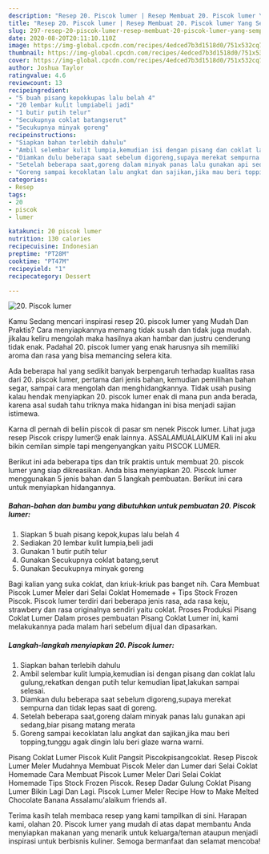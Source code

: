 ```yaml
---
description: "Resep 20. Piscok lumer | Resep Membuat 20. Piscok lumer Yang Sempurna"
title: "Resep 20. Piscok lumer | Resep Membuat 20. Piscok lumer Yang Sempurna"
slug: 297-resep-20-piscok-lumer-resep-membuat-20-piscok-lumer-yang-sempurna
date: 2020-08-20T20:11:10.110Z
image: https://img-global.cpcdn.com/recipes/4edced7b3d1518d0/751x532cq70/20-piscok-lumer-foto-resep-utama.jpg
thumbnail: https://img-global.cpcdn.com/recipes/4edced7b3d1518d0/751x532cq70/20-piscok-lumer-foto-resep-utama.jpg
cover: https://img-global.cpcdn.com/recipes/4edced7b3d1518d0/751x532cq70/20-piscok-lumer-foto-resep-utama.jpg
author: Joshua Taylor
ratingvalue: 4.6
reviewcount: 13
recipeingredient:
- "5 buah pisang kepokkupas lalu belah 4"
- "20 lembar kulit lumpiabeli jadi"
- "1 butir putih telur"
- "Secukupnya coklat batangserut"
- "Secukupnya minyak goreng"
recipeinstructions:
- "Siapkan bahan terlebih dahulu"
- "Ambil selembar kulit lumpia,kemudian isi dengan pisang dan coklat lalu gulung,rekatkan dengan putih telur kemudian lipat,lakukan sampai selesai."
- "Diamkan dulu beberapa saat sebelum digoreng,supaya merekat sempurna dan tidak lepas saat di goreng."
- "Setelah beberapa saat,goreng dalam minyak panas lalu gunakan api sedang,biar pisang matang merata"
- "Goreng sampai kecoklatan lalu angkat dan sajikan,jika mau beri topping,tunggu agak dingin lalu beri glaze warna warni."
categories:
- Resep
tags:
- 20
- piscok
- lumer

katakunci: 20 piscok lumer 
nutrition: 130 calories
recipecuisine: Indonesian
preptime: "PT28M"
cooktime: "PT47M"
recipeyield: "1"
recipecategory: Dessert

---
```



![20. Piscok lumer](https://img-global.cpcdn.com/recipes/4edced7b3d1518d0/751x532cq70/20-piscok-lumer-foto-resep-utama.jpg)

Kamu Sedang mencari inspirasi resep 20. piscok lumer yang Mudah Dan Praktis? Cara menyiapkannya memang tidak susah dan tidak juga mudah. jikalau keliru mengolah maka hasilnya akan hambar dan justru cenderung tidak enak. Padahal 20. piscok lumer yang enak harusnya sih memiliki aroma dan rasa yang bisa memancing selera kita.

Ada beberapa hal yang sedikit banyak berpengaruh terhadap kualitas rasa dari 20. piscok lumer, pertama dari jenis bahan, kemudian pemilihan bahan segar, sampai cara mengolah dan menghidangkannya. Tidak usah pusing kalau hendak menyiapkan 20. piscok lumer enak di mana pun anda berada, karena asal sudah tahu triknya maka hidangan ini bisa menjadi sajian istimewa.

Karna dl pernah di beliin piscok di pasar sm nenek Piscok lumer. Lihat juga resep Piscok crispy lumer😘 enak lainnya. ASSALAMUALAIKUM Kali ini aku bikin cemilan simple tapi mengenyangkan yaitu PISCOK LUMER.


Berikut ini ada beberapa tips dan trik praktis untuk membuat 20. piscok lumer yang siap dikreasikan. Anda bisa menyiapkan 20. Piscok lumer menggunakan 5 jenis bahan dan 5 langkah pembuatan. Berikut ini cara untuk menyiapkan hidangannya.

<!--inarticleads1-->

##### Bahan-bahan dan bumbu yang dibutuhkan untuk pembuatan 20. Piscok lumer:

1. Siapkan 5 buah pisang kepok,kupas lalu belah 4
1. Sediakan 20 lembar kulit lumpia,beli jadi
1. Gunakan 1 butir putih telur
1. Gunakan Secukupnya coklat batang,serut
1. Gunakan Secukupnya minyak goreng


Bagi kalian yang suka coklat, dan kriuk-kriuk pas banget nih. Cara Membuat Piscok Lumer Meler dari Selai Coklat Homemade + Tips Stock Frozen Piscok. Piscok lumer terdiri dari beberapa jenis rasa, ada rasa keju, strawbery dan rasa originalnya sendiri yaitu coklat. Proses Produksi Pisang Coklat Lumer Dalam proses pembuatan Pisang Coklat Lumer ini, kami melakukannya pada malam hari sebelum dijual dan dipasarkan. 

<!--inarticleads2-->

##### Langkah-langkah menyiapkan 20. Piscok lumer:

1. Siapkan bahan terlebih dahulu
1. Ambil selembar kulit lumpia,kemudian isi dengan pisang dan coklat lalu gulung,rekatkan dengan putih telur kemudian lipat,lakukan sampai selesai.
1. Diamkan dulu beberapa saat sebelum digoreng,supaya merekat sempurna dan tidak lepas saat di goreng.
1. Setelah beberapa saat,goreng dalam minyak panas lalu gunakan api sedang,biar pisang matang merata
1. Goreng sampai kecoklatan lalu angkat dan sajikan,jika mau beri topping,tunggu agak dingin lalu beri glaze warna warni.


Pisang Coklat Lumer Piscok Kulit Pangsit Piscokpisangcoklat. Resep Piscok Lumer Meler Mudahnya Membuat Piscok Meler dan Lumer dari Selai Coklat Homemade Cara Membuat Piscok Lumer Meler Dari Selai Coklat Homemade Tips Stock Frozen Piscok. Resep Dadar Gulung Coklat Pisang Lumer Bikin Lagi Dan Lagi. Piscok Lumer Meler Recipe How to Make Melted Chocolate Banana Assalamu&#39;alaikum friends all. 

Terima kasih telah membaca resep yang kami tampilkan di sini. Harapan kami, olahan 20. Piscok lumer yang mudah di atas dapat membantu Anda menyiapkan makanan yang menarik untuk keluarga/teman ataupun menjadi inspirasi untuk berbisnis kuliner. Semoga bermanfaat dan selamat mencoba!
